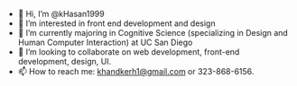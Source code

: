 - 👋 Hi, I’m @kHasan1999
- 👀 I’m interested in front end development and design
- 🌱 I’m currently majoring in Cognitive Science (specializing in Design and Human Computer Interaction) at UC San Diego
- 💞️ I’m looking to collaborate on web development, front-end development, design, UI.
- 📫 How to reach me: khandkerh1@gmail.com or 323-868-6156.

<!---
kHasan1999/kHasan1999 is a ✨ special ✨ repository because its `README.md` (this file) appears on your GitHub profile.
You can click the Preview link to take a look at your changes.
--->
